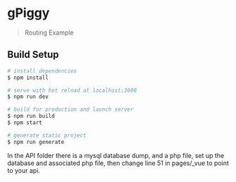 # gPiggy

> Routing Example

## Build Setup

``` bash
# install dependencies
$ npm install

# serve with hot reload at localhost:3000
$ npm run dev

# build for production and launch server
$ npm run build
$ npm start

# generate static project
$ npm run generate
```

In the API folder there is a mysql database dump, and a php file, set up the database and associated php file, then change line 51 in pages/_vue to point to your api.
